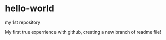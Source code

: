 # hello-world
my 1st repository

My first true experrience with github, creating a new branch of readme file!
